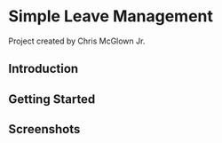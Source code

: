 # Simple Leave Management
Project created by Chris McGlown Jr.
## Introduction

## Getting Started

## Screenshots
